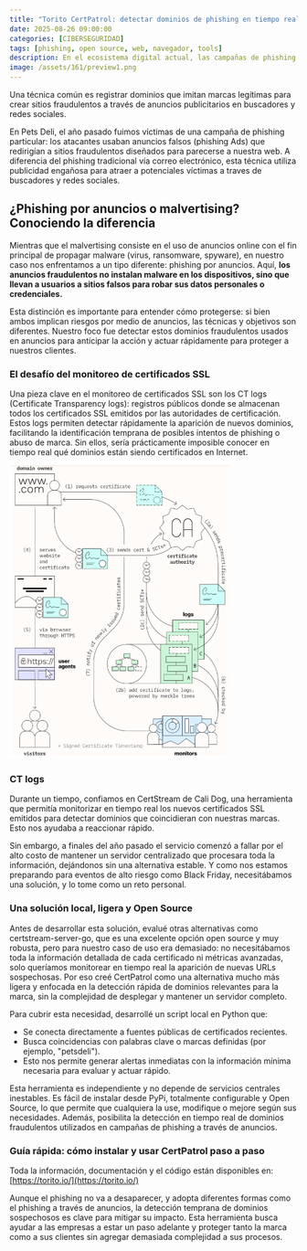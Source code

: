 ```yaml
---
title: "Torito CertPatrol: detectar dominios de phishing en tiempo real... Open Source para proteger tus marcas"
date: 2025-08-26 09:00:00 
categories: [CIBERSEGURIDAD]
tags: [phishing, open source, web, navegador, tools]
description: En el ecosistema digital actual, las campañas de phishing continúan evolucionando, buscando nuevas formas de engañar a los usuarios.
image: /assets/161/preview1.png
---
```


Una técnica común es registrar dominios que imitan marcas legítimas para crear sitios fraudulentos a través de anuncios publicitarios en buscadores y redes sociales.

En Pets Deli, el año pasado fuimos víctimas de una campaña de phishing particular: los atacantes usaban anuncios falsos (phishing Ads) que redirigían a sitios fraudulentos diseñados para parecerse a nuestra web. A diferencia del phishing tradicional vía correo electrónico, esta técnica utiliza publicidad engañosa para atraer a potenciales víctimas a traves de buscadores y redes sociales.

## ¿Phishing por anuncios o malvertising? Conociendo la diferencia

Mientras que el malvertising consiste en el uso de anuncios online con el fin principal de propagar malware (virus, ransomware, spyware), en nuestro caso nos enfrentamos a un tipo diferente: phishing por anuncios. Aquí, **los anuncios fraudulentos no instalan malware en los dispositivos, sino que llevan a usuarios a sitios falsos para robar sus datos personales o credenciales.**

Esta distinción es importante para entender cómo protegerse: si bien ambos implican riesgos por medio de anuncios, las técnicas y objetivos son diferentes. Nuestro foco fue detectar estos dominios fraudulentos usados en anuncios para anticipar la acción y actuar rápidamente para proteger a nuestros clientes.

### El desafío del monitoreo de certificados SSL

Una pieza clave en el monitoreo de certificados SSL son los CT logs (Certificate Transparency logs): registros públicos donde se almacenan todos los certificados SSL emitidos por las autoridades de certificación. Estos logs permiten detectar rápidamente la aparición de nuevos dominios, facilitando la identificación temprana de posibles intentos de phishing o abuso de marca. Sin ellos, sería prácticamente imposible conocer en tiempo real qué dominios están siendo certificados en Internet.

![Imagen 01](/assets/161/161-01.png)

### CT logs

Durante un tiempo, confiamos en CertStream de Cali Dog, una herramienta que permitía monitorizar en tiempo real los nuevos certificados SSL emitidos para detectar dominios que coincidieran con nuestras marcas. Esto nos ayudaba a reaccionar rápido.

Sin embargo, a finales del año pasado el servicio comenzó a fallar por el alto costo de mantener un servidor centralizado que procesara toda la información, dejándonos sin una alternativa estable. Y como nos estamos preparando para eventos de alto riesgo como Black Friday, necesitábamos una solución, y lo tome como un reto personal.

### Una solución local, ligera y Open Source

Antes de desarrollar esta solución, evalué otras alternativas como certstream-server-go, que es una excelente opción open source y muy robusta, pero para nuestro caso de uso era demasiado: no necesitábamos toda la información detallada de cada certificado ni métricas avanzadas, solo queríamos monitorear en tiempo real la aparición de nuevas URLs sospechosas. Por eso creé CertPatrol como una alternativa mucho más ligera y enfocada en la detección rápida de dominios relevantes para la marca, sin la complejidad de desplegar y mantener un servidor completo.

Para cubrir esta necesidad, desarrollé un script local en Python que:

- Se conecta directamente a fuentes públicas de certificados recientes.
- Busca coincidencias con palabras clave o marcas definidas (por ejemplo, "petsdeli").
- Esto nos permite generar alertas inmediatas con la información mínima necesaria para evaluar y actuar rápido.

Esta herramienta es independiente y no depende de servicios centrales inestables. Es fácil de instalar desde PyPi, totalmente configurable y Open Source, lo que permite que cualquiera la use, modifique o mejore según sus necesidades. Además, posibilita la detección en tiempo real de dominios fraudulentos utilizados en campañas de phishing a través de anuncios.

### Guía rápida: cómo instalar y usar CertPatrol paso a paso

Toda la información, documentación y el código están disponibles en: [https://torito.io/](https://torito.io/)

Aunque el phishing no va a desaparecer, y adopta diferentes formas como el phishing a través de anuncios, la detección temprana de dominios sospechosos es clave para mitigar su impacto. Esta herramienta busca ayudar a las empresas a estar un paso adelante y proteger tanto la marca como a sus clientes sin agregar demasiada complejidad a sus procesos.
